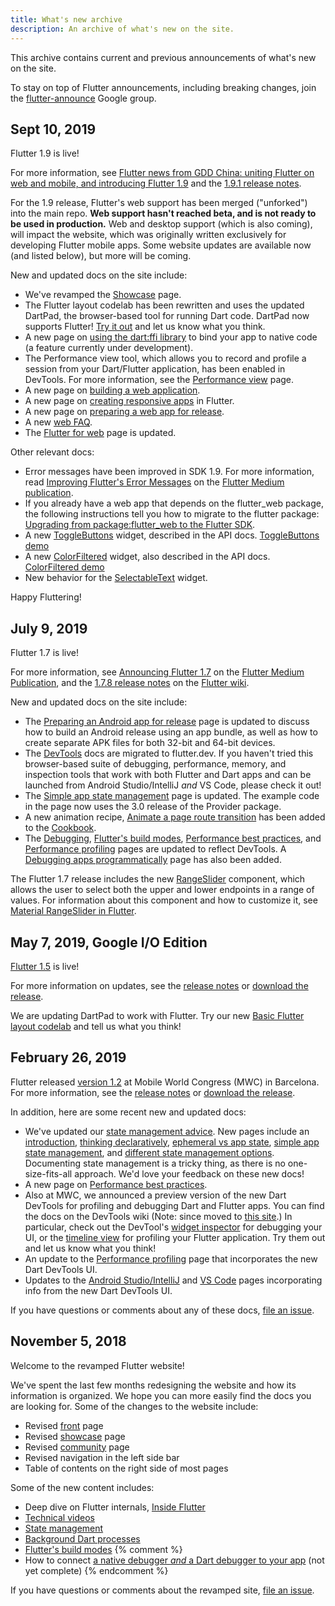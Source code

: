 ```yaml
---
title: What's new archive
description: An archive of what's new on the site.
---
```


This archive contains current and previous announcements of what's new on the
site.

To stay on top of Flutter announcements, including breaking changes, join the
[flutter-announce] Google group.

[flutter-announce]: https://groups.google.com/forum/#!forum/flutter-announce

## **Sept 10, 2019**

Flutter 1.9 is live!

For more information, see [Flutter news from GDD China:
uniting Flutter on web and mobile, and introducing Flutter 1.9]
and the [1.9.1 release notes].

For the 1.9 release, Flutter's web support has been
merged ("unforked") into the main repo.
**Web support hasn't reached beta, and is not ready
to be used in production.**
Web and desktop support (which is also coming), will
impact the website, which was originally written
exclusively for developing Flutter mobile apps.
Some website updates are available now (and listed below),
but more will be coming.

New and updated docs on the site include:

* We've revamped the [Showcase] page.
* The Flutter layout codelab has been rewritten and
  uses the updated DartPad, the browser-based tool for
  running Dart code. DartPad now supports Flutter!
  [Try it out] and let us know what you think.
* A new page on [using the dart:ffi library]
  to bind your app to native code (a feature currently under
  development).
* The Performance view tool, which allows you to record
  and profile a session from your Dart/Flutter application,
  has been enabled in DevTools. For more information,
  see the [Performance view] page.
* A new page on
  [building a web application].
* A new page on [creating responsive apps] in Flutter.
* A new page on [preparing a web app for release].
* A new [web FAQ].
* The [Flutter for web] page is updated.

Other relevant docs:

* Error messages have been improved in SDK 1.9.
  For more information, read
  [Improving Flutter's Error Messages]
  on the [Flutter Medium publication].
* If you already have a web app that depends on the
  flutter_web package, the following instructions tell
  you how to migrate to the flutter package:
  [Upgrading from package:flutter_web to the Flutter SDK].
* A new [ToggleButtons] widget, described in the API docs.
  [ToggleButtons demo]
* A new [ColorFiltered] widget, also described in the API docs.
  [ColorFiltered demo]
* New behavior for the [SelectableText] widget.

Happy Fluttering!

[1.9.1 release notes]: {{site.github}}/flutter/flutter/wiki/Release-Notes-Flutter-1.9.1
[building a web application]: /docs/get-started/web
[ColorFiltered]: {{site.api}}/flutter/widgets/ColorFiltered-class.html
[ColorFiltered demo]: {{site.github}}/csells/flutter_color_filter
[creating responsive apps]: /docs/development/ui/layout/responsive
[Flutter Medium publication]: https://medium.com/flutter
[Flutter for web]: /web
[Flutter news from GDD China: uniting Flutter on web and mobile, and introducing Flutter 1.9]: https://developers.googleblog.com/2019/09/flutter-news-from-gdd-china-flutter1.9.html?m=1
[Improving Flutter's Error Messages]: https://medium.com/flutter/improving-flutters-error-messages-e098513cecf9
[Performance view]: /docs/development/tools/devtools/performance
[preparing a web app for release]: /docs/deployment/web
[SelectableText]: {{site.api}}/flutter/material/SelectableText-class.html
[Showcase]: /showcase
[ToggleButtons]: {{site.api}}/flutter/material/ToggleButtons-class.html
[ToggleButtons demo]: {{site.github}}/csells/flutter_toggle_buttons
[Try it out]: /docs/codelabs/layout-basics
[Upgrading from package:flutter_web to the Flutter SDK]: https://github.com/flutter/flutter/wiki/Upgrading-from-package:flutter_web-to-the-Flutter-SDK
[using the dart:ffi library]: /docs/development/platform-integration/c-interop
[web FAQ]: /docs/development/platform-integration/web

## **July 9, 2019**

Flutter 1.7 is live!

For more information, see [Announcing Flutter 1.7]
on the [Flutter Medium Publication], and the
[1.7.8 release notes] on the [Flutter wiki].

New and updated docs on the site include:

* The [Preparing an Android app for release]
  page is updated to discuss how to build an Android release
  using an app bundle, as well as how to create separate APK
  files for both 32-bit and 64-bit devices.
* The [DevTools] docs are migrated to flutter.dev.
  If you haven't tried this browser-based suite
  of debugging, performance, memory, and inspection tools that
  work with both Flutter and Dart apps and can be launched from
  Android Studio/IntelliJ _and_ VS Code, please check it out!
* The [Simple app state management] page is updated.
  The example code in the page now uses the 3.0
  release of the Provider package.
* A new animation recipe, [Animate a page route transition]
  has been added to the [Cookbook].
* The [Debugging], [Flutter's build modes],
  [Performance best practices], and [Performance profiling]
  pages are updated to reflect DevTools. A
  [Debugging apps programmatically] page has also been added.

The Flutter 1.7 release includes the new [RangeSlider]
component, which allows the user to select both the upper and lower
endpoints in a range of values. For information about this
component and how to customize it, see
[Material RangeSlider in Flutter].

[1.7.8 release notes]: {{site.github}}/flutter/flutter/wiki/Release-Notes-Flutter-1.7.8
[Animate a page route transition]: /docs/cookbook/animation/page-route-animation
[Announcing Flutter 1.7]: {{site.flutter-medium}}/announcing-flutter-1-7-9cab4f34eacf
[Cookbook]: /docs/cookbook
[Debugging]: /docs/testing/debugging
[Debugging apps programmatically]: /docs/testing/code-debugging
[DevTools]: /docs/development/tools/devtools
[Flutter Medium Publication]: {{site.flutter-medium}}
[Flutter wiki]: {{site.github}}//flutter/flutter/wiki
[Flutter's build modes]: /docs/testing/build-modes
[Material RangeSlider in Flutter]: {{site.flutter-medium}}/material-range-slider-in-flutter-a285c6e3447d
[Performance best practices]: /docs/perf/rendering/best-practices
[Performance profiling]: /docs/perf/rendering/ui-performance
[Preparing an Android app for release]: /docs/deployment/android
[RangeSlider]: {{site.api}}/flutter/material/RangeSlider-class.html
[Simple app state management]: /docs/development/data-and-backend/state-mgmt/simple

## **May 7, 2019, Google I/O Edition**

[Flutter 1.5] is live!

For more information on updates, see the [release notes]
or [download the release].

We are updating DartPad to work with Flutter. Try our new
[Basic Flutter layout codelab] and tell us what you think!

[Basic Flutter layout codelab]: /docs/codelabs/layout-basics
[download the release]: /docs/development/tools/sdk/archive
[Flutter 1.5]: https://developers.googleblog.com/2019/05/Flutter-io19.html
[release notes]: https://github.com/flutter/flutter/wiki/Release-Notes-Flutter-1.5.4

## **February 26, 2019**

Flutter released [version 1.2] at Mobile World Congress
(MWC) in Barcelona. For more information, see the [release notes]
or [download the release].

In addition, here are some recent new and updated docs:

* We've updated our [state management advice].
  New pages include an [introduction],
  [thinking declaratively], [ephemeral vs app state],
  [simple app state management], and
  [different state management options].
  Documenting state management is a tricky thing, as there is no
  one-size-fits-all approach. We'd love your feedback on these new docs!
* A new page on [Performance best practices].
* Also at MWC, we announced a preview version of the new Dart DevTools
  for profiling and debugging Dart and Flutter apps.
  You can find the docs on the DevTools wiki
  (Note: since moved to [this site].)
  In particular, check out the DevTool's [widget inspector] for
  debugging your UI, or the [timeline view] for profiling your Flutter
  application. Try them out and let us know what you think!
* An update to the [Performance profiling]
  page that incorporates the new Dart DevTools UI.
* Updates to the [Android Studio/IntelliJ]
  and [VS Code] pages incorporating info from
  the new Dart DevTools UI.

If you have questions or comments about any of these docs,
[file an issue].

[Android Studio/IntelliJ]: /docs/development/tools/android-studio
[different state management options]: /docs/development/data-and-backend/state-mgmt/options
[download the release]: /docs/development/tools/sdk/archive
[ephemeral vs app state]: /docs/development/data-and-backend/state-mgmt/ephemeral-vs-app
[file an issue]: {{site.repo.this}}/issues
[introduction]: /docs/development/data-and-backend/state-mgmt/intro
[Performance profiling]: /docs/perf/rendering/ui-performance
[release notes]: https://github.com/flutter/flutter/wiki/Release-Notes---Flutter-1.2.1
[simple app state management]: /docs/development/data-and-backend/state-mgmt/simple
[state management advice]: /docs/development/data-and-backend/state-mgmt/intro
[thinking declaratively]: /docs/development/data-and-backend/state-mgmt/declarative
[this site]: /docs/development/tools/devtools
[timeline view]: /docs/development/tools/devtools/timeline
[VS Code]: /docs/development/tools/vs-code
[widget inspector]: /docs/development/tools/devtools/inspector


[version 1.2]: https://developers.googleblog.com/2019/02/launching-flutter-12-at-mobile-world.html

## **November 5, 2018**

Welcome to the revamped Flutter website!

We've spent the last few months redesigning the website and how its
information is organized. We hope you can more easily find the docs
you are looking for. Some of the changes to the website include:

* Revised [front] page
* Revised [showcase] page
* Revised [community] page
* Revised navigation in the left side bar
* Table of contents on the right side of most pages

Some of the new content includes:

* Deep dive on Flutter internals, [Inside Flutter]
* [Technical videos]
* [State management]
* [Background Dart processes]
* [Flutter's build modes]
{% comment %}
* How to connect
  [a native debugger _and_ a Dart debugger to your app]
  (not yet complete)
{% endcomment %}

If you have questions or comments about the revamped site,
[file an issue].

[a native debugger _and_ a Dart debugger to your app]: /docs/testing/oem-debuggers
[Background Dart processes]: /docs/development/packages-and-plugins/background-processes
[community]: /community
[file an issue]: {{site.repo.this}}/issues
[Flutter's build modes]: /docs/testing/build-modes
[front]: /
[Inside Flutter]: /docs/resources/inside-flutter
[showcase]: /showcase
[State management]: /docs/development/data-and-backend/state-mgmt
[Technical videos]: /docs/resources/videos
